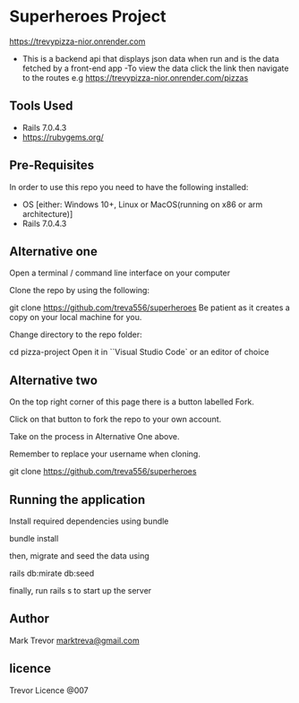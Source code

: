 # Superheroes Project
https://trevypizza-nior.onrender.com

- This is a backend api that displays json data when run  and is the data fetched by a front-end app
-To view the data click the link then navigate to the routes 
  e.g https://trevypizza-nior.onrender.com/pizzas

## Tools Used
- Rails 7.0.4.3
- https://rubygems.org/

## Pre-Requisites
In order to use this repo you need to have the following installed:

- OS [either: Windows 10+, Linux or MacOS(running on x86 or arm architecture)]
- Rails 7.0.4.3
## Alternative one 
Open a terminal / command line interface on your computer

Clone the repo by using the following:

  git clone https://github.com/treva556/superheroes
Be patient as it creates a copy on your local machine for you.

Change directory to the repo folder:

  cd pizza-project
Open it in ``Visual Studio Code` or an editor of choice

## Alternative two
On the top right corner of this page there is a button labelled Fork.

Click on that button to fork the repo to your own account.

Take on the process in Alternative One above.

Remember to replace your username when cloning.

  git clone https://github.com/treva556/superheroes

## Running the application
Install required dependencies using bundle

  bundle install

then, migrate and seed the data using 

  rails db:mirate db:seed

finally, run rails s to start up the server
## Author
Mark Trevor 
marktreva@gmail.com


## licence
Trevor Licence @007
